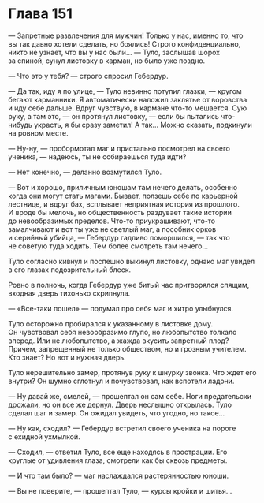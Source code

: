 # Глава 151

— Запретные развлечения для мужчин! Только у нас, именно то, что вы так давно хотели сделать, но боялись! Строго конфиденциально, никто не узнает, что вы у нас были... — Туло, заслышав шорох за спиной, сунул листовку в карман, но было уже поздно.

— Что это у тебя? — строго спросил Гебердур.

— Да так, иду я по улице, — Туло невинно потупил глазки, — кругом бегают карманники. Я автоматически наложил заклятье от воровства и иду себе дальше. Вдруг чувствую, в кармане что-то мешается. Сую руку, а там это, — он протянул листовку, — если бы пытались что-нибудь украсть, я бы сразу заметил! А так... Можно сказать, подкинули на ровном месте.

— Ну-ну, — пробормотал маг и пристально посмотрел на своего ученика, — надеюсь, ты не собираешься туда идти?

— Нет конечно, — деланно возмутился Туло.

— Вот и хорошо, приличным юношам там нечего делать, особенно когда они могут стать магами. Бывает, ползешь себе по карьерной лестнице, и вдруг бах, всплывает неприятная история из прошлого. И вроде бы мелочь, но общественность раздувает такие истории до невообразимых пределов. Что-то приукрашивают, что-то замалчивают и вот ты уже не светлый маг, а пособник орков и серийный убийца, — Гебердур гадливо поморщился, — так что не советую туда ходить. Тем более смотреть там нечего...

Туло согласно кивнул и поспешно выкинул листовку, однако маг увидел в его глазах подозрительный блеск.

Ровно в полночь, когда Гебердур уже битый час притворялся спящим, входная дверь тихонько скрипнула.

— «Все-таки пошел» — подумал про себя маг и хитро улыбнулся.

Туло осторожно пробирался к указанному в листовке дому. Он чувствовал себя невообразимо глупо, но любопытство толкало вперед. Или не любопытство, а жажда вкусить запретный плод? Причем, запрещенный не только обществом, но и грозным учителем. Кто знает? Но вот и нужная дверь.

Туло нерешительно замер, протянув руку к шнурку звонка. Что ждет его внутри? Он шумно сглотнул и почувствовал, как вспотели ладони.

— Ну давай же, смелей, — прошептал он сам себе. Ноги предательски дрожали, но он все же дернул. Дверь неслышно открылась. Туло сделал шаг и замер. Он ожидал увидеть, что угодно, но такое...

— Ну как, сходил? — Гебердур встретил своего ученика на пороге с ехидной ухмылкой.

— Сходил, — ответил Туло, все еще находясь в прострации. Его круглые от удивления глаза, смотрели как бы сквозь предметы.

— И что там было? — маг наслаждался растерянностью юноши.

— Вы не поверите, — прошептал Туло, — курсы кройки и шитья...

